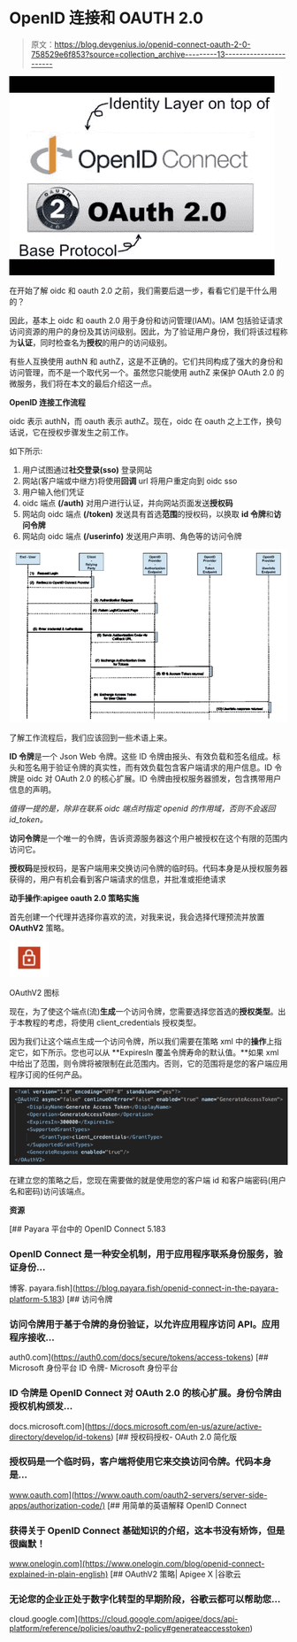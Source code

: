 # OpenID 连接和 OAUTH 2.0

> 原文：<https://blog.devgenius.io/openid-connect-oauth-2-0-758529e6f853?source=collection_archive---------13----------------------->

![](img/dc7fa1898be6fe6acec7ec71feb68abe.png)

在开始了解 oidc 和 oauth 2.0 之前，我们需要后退一步，看看它们是干什么用的？

因此，基本上 oidc 和 oauth 2.0 用于身份和访问管理(IAM)。IAM 包括验证请求访问资源的用户的身份及其访问级别。因此，为了验证用户身份，我们将该过程称为**认证**，同时检查名为**授权**的用户的访问级别。

有些人互换使用 authN 和 authZ，这是不正确的。它们共同构成了强大的身份和访问管理，而不是一个取代另一个。虽然您只能使用 authZ 来保护 OAuth 2.0 的微服务，我们将在本文的最后介绍这一点。

**OpenID 连接工作流程**

oidc 表示 authN，而 oauth 表示 authZ。现在，oidc 在 oauth 之上工作，换句话说，它在授权步骤发生之前工作。

如下所示:

1.  用户试图通过**社交登录(sso)** 登录网站
2.  网站(客户端或中继方)将使用**回调** url 将用户重定向到 oidc sso
3.  用户输入他们凭证
4.  oidc 端点 **(/auth)** 对用户进行认证，并向网站页面发送**授权码**
5.  网站向 oidc 端点 **(/token)** 发送具有首选**范围**的授权码，以换取 **id 令牌**和**访问令牌**
6.  网站向 oidc 端点 **(/userinfo)** 发送用户声明、角色等的访问令牌

![](img/0331284b3085f07238d1b4cf26a4a294.png)

了解工作流程后，我们应该回到一些术语上来。

**ID 令牌**是一个 Json Web 令牌。这些 ID 令牌由报头、有效负载和签名组成。标头和签名用于验证令牌的真实性，而有效负载包含客户端请求的用户信息。ID 令牌是 oidc 对 OAuth 2.0 的核心扩展。ID 令牌由授权服务器颁发，包含携带用户信息的声明。

*值得一提的是，除非在联系 oidc 端点时指定 openid 的作用域，否则不会返回 id_token。*

**访问令牌**是一个唯一的令牌，告诉资源服务器这个用户被授权在这个有限的范围内访问它。

**授权码**是授权码，是客户端用来交换访问令牌的临时码。代码本身是从授权服务器获得的，用户有机会看到客户端请求的信息，并批准或拒绝请求

**动手操作:apigee oauth 2.0 策略实施**

首先创建一个代理并选择你喜欢的流，对我来说，我会选择代理预流并放置 **OAuthV2** 策略。

![](img/916a7e67612515a90f557c11783cbc89.png)

OAuthV2 图标

现在，为了使这个端点(流)**生成**一个访问令牌，您需要选择您首选的**授权类型**。出于本教程的考虑，将使用 client_credentials 授权类型。

因为我们让这个端点生成一个访问令牌，所以我们需要在策略 xml 中的**操作**上指定它，如下所示。您也可以从 **ExpiresIn 覆盖令牌寿命的默认值。**如果 xml 中给出了范围，则令牌将被限制在此范围内。否则，它的范围将是您的客户端应用程序订阅的任何产品。

![](img/b6a043c774420cf517a55b2eb812b856.png)

在建立您的策略之后，您现在需要做的就是使用您的客户端 id 和客户端密码(用户名和密码)访问该端点。

**资源**

 [## Payara 平台中的 OpenID Connect 5.183

### OpenID Connect 是一种安全机制，用于应用程序联系身份服务，验证身份…

博客. payara.fish](https://blog.payara.fish/openid-connect-in-the-payara-platform-5.183) [](https://auth0.com/docs/secure/tokens/access-tokens) [## 访问令牌

### 访问令牌用于基于令牌的身份验证，以允许应用程序访问 API。应用程序接收…

auth0.com](https://auth0.com/docs/secure/tokens/access-tokens) [](https://docs.microsoft.com/en-us/azure/active-directory/develop/id-tokens) [## Microsoft 身份平台 ID 令牌- Microsoft 身份平台

### ID 令牌是 OpenID Connect 对 OAuth 2.0 的核心扩展。身份令牌由授权机构颁发…

docs.microsoft.com](https://docs.microsoft.com/en-us/azure/active-directory/develop/id-tokens)  [## 授权码授权- OAuth 2.0 简化版

### 授权码是一个临时码，客户端将使用它来交换访问令牌。代码本身是…

www.oauth.com](https://www.oauth.com/oauth2-servers/server-side-apps/authorization-code/) [](https://www.onelogin.com/blog/openid-connect-explained-in-plain-english) [## 用简单的英语解释 OpenID Connect

### 获得关于 OpenID Connect 基础知识的介绍，这本书没有矫饰，但是很幽默！

www.onelogin.com](https://www.onelogin.com/blog/openid-connect-explained-in-plain-english) [](https://cloud.google.com/apigee/docs/api-platform/reference/policies/oauthv2-policy#generateaccesstoken) [## OAuthV2 策略| Apigee X |谷歌云

### 无论您的企业正处于数字化转型的早期阶段，谷歌云都可以帮助您…

cloud.google.com](https://cloud.google.com/apigee/docs/api-platform/reference/policies/oauthv2-policy#generateaccesstoken)